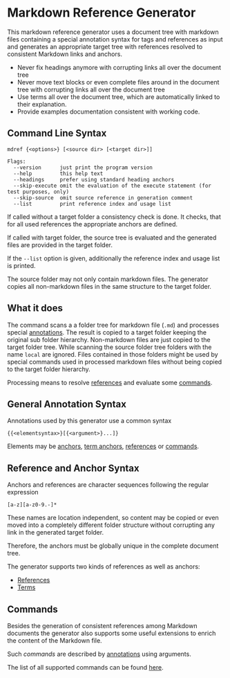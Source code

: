 <!-- DO NOT MODIDY                   -->
<!-- this file is generated by mdref -->
<!-- from src/README.md              -->
# Markdown Reference Generator

This markdown reference generator uses
a document tree with markdown files containing
a special annotation syntax for tags and references
as input and generates an appropriate target tree with
references resolved to consistent Markdown links
and anchors.

- Never fix headings anymore with corrupting links all over the document tree
- Never move text blocks or even complete files around in the document tree with corrupting links all over the document tree
- Use terms all over the document tree, which are automatically linked to their explanation.
- Provide examples documentation consistent with working code.


## Command Line Syntax

```shell
mdref {<options>} [<source dir> [<target dir>]]

Flags:
  --version      just print the program version
  --help         this help text
  --headings     prefer using standard heading anchors
  --skip-execute omit the evaluation of the execute statement (for test purposes, only)
  --skip-source  omit source reference in generation comment
  --list         print reference index and usage list

```

If called without a target folder a consistency check is
done. It checks, that for all used references the appropriate anchors are defined.

If called with target folder, the source tree
is evaluated and the generated files are provided in the target folder.

If the `--list` option is given, additionally the reference index
and usage list is printed.


The source folder may not only contain markdown files. The generator copies all non-markdown files in the same structure to the target folder.

## What it does

The command scans a a folder tree for markdown file (`.md`) and processes special
[annotations](#general-annotation-syntax).
The result is copied to a target folder keeping the original sub folder hierarchy.
Non-markdown files are just copied to the target folder tree.
While scanning the source folder tree folders with the name `local` are ignored.
Files contained in those folders might be used by special commands used in 
processed markdown files without being copied to the target folder hierarchy.

Processing means to resolve [references](#reference-and-anchor-syntax) and evaluate some
[commands](#commands).

## General Annotation Syntax

Annotations used by this generator use a common syntax

```
{{<elementsyntax>}[{<argument>}...]}
```

Elements may be [anchors](doc/chapters/references.md#anchors), [term anchors](doc/chapters/terms.md#anchors), [references](doc/chapters/references.md) or [commands](doc/chapters/commands.md).


## Reference and Anchor Syntax

Anchors and references are character sequences
following the regular expression

<a id="name"></a>

```regexp
[a-z][a-z0-9.-]*
```

These names are location independent, so content
may be copied or even moved into a completely different folder structure without corrupting any link in the generated target folder.

Therefore, the anchors must be globally unique in the
complete document tree.

The generator supports two kinds of references as well as anchors:
- [References](doc/chapters/references.md) 
- [Terms](doc/chapters/terms.md)

## Commands

Besides the generation of consistent references among Markdown documents
the generator also supports some useful extensions to enrich the content
of the Markdown file.

Such *commands* are described by [annotations](#general-annotation-syntax) using
arguments.

The list of all supported commands can be found [here](doc/chapters/commands.md).